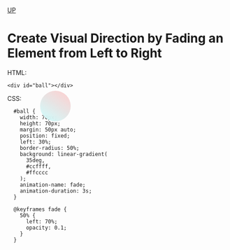 [UP](../index.md)

# Create Visual Direction by Fading an Element from Left to Right
<style>

  #ball {
    width: 70px;
    height: 70px;
    margin: 50px auto;
    position: fixed;
    left: 30%;
    border-radius: 50%;
    background: linear-gradient(
      35deg,
      #ccffff,
      #ffcccc
    );
    animation-name: fade;
    animation-duration: 3s;
  }

  @keyframes fade {
    50% {
      left: 70%;
      opacity: 0.1;
    }
  }

</style>

<div id="ball"></div>

HTML:

	<div id="ball"></div>

CSS:

	  #ball {
		width: 70px;
		height: 70px;
		margin: 50px auto;
		position: fixed;
		left: 30%;
		border-radius: 50%;
		background: linear-gradient(
		  35deg,
		  #ccffff,
		  #ffcccc
		);
		animation-name: fade;
		animation-duration: 3s;
	  }

	  @keyframes fade {
		50% {
		  left: 70%;
		  opacity: 0.1;
		}
	  }